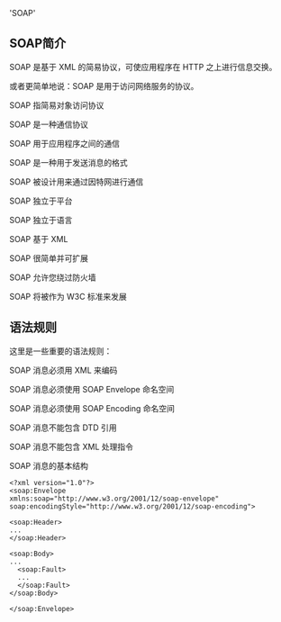 'SOAP'

## SOAP简介
SOAP 是基于 XML 的简易协议，可使应用程序在 HTTP 之上进行信息交换。

或者更简单地说：SOAP 是用于访问网络服务的协议。

SOAP 指简易对象访问协议

SOAP 是一种通信协议

SOAP 用于应用程序之间的通信

SOAP 是一种用于发送消息的格式

SOAP 被设计用来通过因特网进行通信

SOAP 独立于平台

SOAP 独立于语言

SOAP 基于 XML

SOAP 很简单并可扩展

SOAP 允许您绕过防火墙

SOAP 将被作为 W3C 标准来发展


## 语法规则

这里是一些重要的语法规则：

SOAP 消息必须用 XML 来编码

SOAP 消息必须使用 SOAP Envelope 命名空间

SOAP 消息必须使用 SOAP Encoding 命名空间

SOAP 消息不能包含 DTD 引用

SOAP 消息不能包含 XML 处理指令

SOAP 消息的基本结构

```
<?xml version="1.0"?>
<soap:Envelope
xmlns:soap="http://www.w3.org/2001/12/soap-envelope"
soap:encodingStyle="http://www.w3.org/2001/12/soap-encoding">

<soap:Header>
...
</soap:Header>

<soap:Body>
...
  <soap:Fault>
  ...
  </soap:Fault>
</soap:Body>

</soap:Envelope>
```